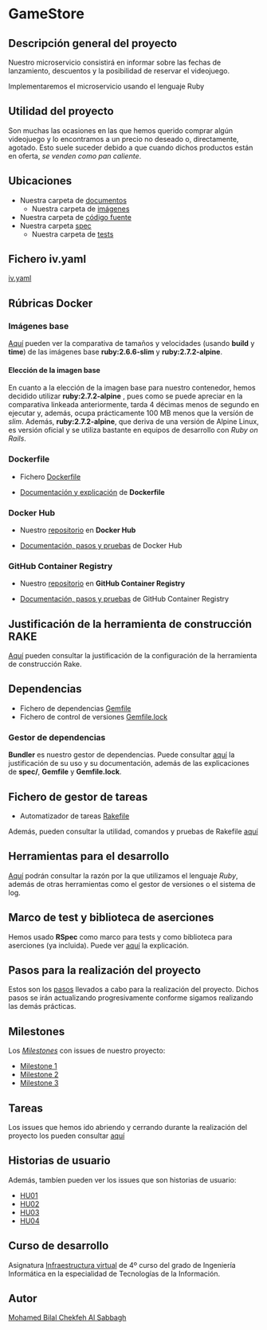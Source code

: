# GameStore

## Descripción general del proyecto

Nuestro microservicio consistirá en informar sobre las fechas de lanzamiento, descuentos y la posibilidad de reservar el videojuego.

Implementaremos el microservicio usando el lenguaje Ruby


## Utilidad del proyecto

Son muchas las ocasiones en las que hemos querido comprar algún videojuego y lo encontramos a un precio no deseado o, directamente, agotado. Esto suele suceder debido a que cuando dichos productos están en oferta, *se venden como pan caliente*.


## Ubicaciones

+ Nuestra carpeta de [documentos](https://github.com/BilalKxK99/GameStore/tree/master/docs)
    + Nuestra carpeta de [imágenes](https://github.com/BilalKxK99/GameStore/tree/master/docs/img)
+ Nuestra carpeta de [código fuente](https://github.com/BilalKxK99/GameStore/tree/master/src)
+ Nuestra carpeta [spec](https://github.com/BilalKxK99/GameStore/tree/master/spec)
    + Nuestra carpeta de [tests](https://github.com/BilalKxK99/GameStore/tree/master/spec/tests)


## Fichero iv.yaml

[iv.yaml](https://github.com/BilalKxK99/GameStore/blob/master/iv.yaml)


## Rúbricas Docker


### Imágenes base

[Aquí](https://github.com/biilal1999/GameStore/blob/master/docs/ComparativaImagenes.md) pueden ver la comparativa de tamaños y velocidades (usando **build** y **time**) de las imágenes base **ruby:2.6.6-slim** y **ruby:2.7.2-alpine**.


#### Elección de la imagen base

En cuanto a la elección de la imagen base para nuestro contenedor, hemos decidido utilizar **ruby:2.7.2-alpine** , pues como se puede apreciar en la comparativa linkeada anteriormente, tarda 4 décimas menos de segundo en ejecutar y, además, ocupa prácticamente 100 MB menos que la versíón de *slim*. Además, **ruby:2.7.2-alpine**, que deriva de una versión de Alpine Linux, es versión oficial y se utiliza bastante en equipos de desarrollo con *Ruby on Rails*.


### Dockerfile

+ Fichero [Dockerfile](https://github.com/biilal1999/GameStore/blob/master/Dockerfile)

+ [Documentación y explicación](https://github.com/biilal1999/GameStore/blob/master/docs/ExplicacionDockerfile.md) de **Dockerfile**


### Docker Hub

+ Nuestro [repositorio](https://hub.docker.com/r/biilal1999/gamestore) en **Docker Hub**

+ [Documentación, pasos y pruebas](https://github.com/biilal1999/GameStore/blob/master/docs/DockerHub.md) de Docker Hub


### GitHub Container Registry

+ Nuestro [repositorio](https://github.com/users/biilal1999/packages/container/package/gamestore) en **GitHub Container Registry**

+ [Documentación, pasos y pruebas](https://github.com/biilal1999/GameStore/blob/master/docs/GitHubCR.md) de GitHub Container Registry


## Justificación de la herramienta de construcción RAKE

[Aquí](https://github.com/BilalKxK99/GameStore/blob/master/docs/JustifiacionHerramientaConstruccion.md) pueden consultar la justificación de la configuración de la herramienta de construcción Rake.


## Dependencias

+ Fichero de dependencias [Gemfile](https://github.com/BilalKxK99/GameStore/blob/master/Gemfile)
+ Fichero de control de versiones [Gemfile.lock](https://github.com/BilalKxK99/GameStore/blob/master/Gemfile.lock)


### Gestor de dependencias

**Bundler** es nuestro gestor de dependencias. Puede consultar [aquí](https://github.com/BilalKxK99/GameStore/blob/master/docs/Dependencias.md) la justificación de su uso y su documentación, además de las explicaciones de **spec/**, **Gemfile** y **Gemfile.lock**.


## Fichero de gestor de tareas

+ Automatizador de tareas [Rakefile](https://github.com/BilalKxK99/GameStore/blob/master/Rakefile)

Además, pueden consultar la utilidad, comandos y pruebas de Rakefile [aquí](https://github.com/BilalKxK99/GameStore/blob/master/docs/GestorTareas.md)


## Herramientas para el desarrollo

[Aquí](https://github.com/BilalKxK99/GameStore/blob/master/docs/herramientas.md) podrán consultar la razón por la que utilizamos el lenguaje *Ruby*, además de otras herramientas como el gestor de versiones o el sistema de log.


## Marco de test y biblioteca de aserciones

Hemos usado **RSpec** como marco para tests y como biblioteca para aserciones (ya incluida). Puede ver [aquí](https://github.com/BilalKxK99/GameStore/blob/master/docs/ProgramaTesting.md) la explicación.


## Pasos para la realización del proyecto

Estos son los [pasos](https://github.com/BilalKxK99/GameStore/blob/master/docs/PasosProyecto.md) llevados a cabo para la realización del proyecto. Dichos pasos se irán actualizando progresivamente conforme sigamos realizando las demás prácticas.


## Milestones

Los [*Milestones*](https://github.com/BilalKxK99/GameStore/milestones) con issues de nuestro proyecto:

- [Milestone 1](https://github.com/BilalKxK99/GameStore/milestone/1)
- [Milestone 2](https://github.com/BilalKxK99/GameStore/milestone/2)
- [Milestone 3](https://github.com/BilalKxK99/GameStore/milestone/3)


## Tareas

Los issues que hemos ido abriendo y cerrando durante la realización del proyecto los pueden consultar [aquí](https://github.com/BilalKxK99/GameStore/issues)


## Historias de usuario

Además, tambíen pueden ver los issues que son historias de usuario:

- [HU01](https://github.com/BilalKxK99/GameStore/issues/12)
- [HU02](https://github.com/BilalKxK99/GameStore/issues/13)
- [HU03](https://github.com/BilalKxK99/GameStore/issues/14)
- [HU04](https://github.com/BilalKxK99/GameStore/issues/45)

## Curso de desarrollo

Asignatura [Infraestructura virtual](https://github.com/JJ/IV-20-21) de 4º curso del grado de Ingeniería Informática en la especialidad de Tecnologías de la Información.


## Autor

[Mohamed Bilal Chekfeh Al Sabbagh](https://github.com/BilalKxK99)
